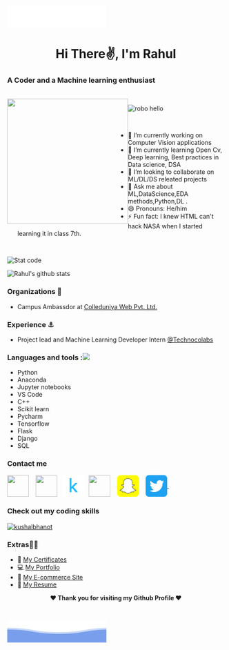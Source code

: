 ![head](bottom_tail.svg)
<h1 align=center> Hi There✌, I'm  Rahul </h1>

### A Coder and a Machine learning enthusiast
<br>

<img align="left" width="280" height="290" src="https://media.giphy.com/media/USV0ym3bVWQJJmNu3N/giphy.gif">

![robo hello](https://user-images.githubusercontent.com/51138087/93663951-39922d00-fa20-11ea-952b-48da7a6e5381.gif)

<br>


- 🔭 I’m currently working on Computer Vision applications
- 🌱 I’m currently learning Open Cv, Deep learning, Best practices in Data science, DSA 
- 👯 I’m looking to collaborate on ML/DL/DS releated projects
- 💬 Ask me about  ML,DataScience,EDA methods,Python,DL .
- 😄 Pronouns: He/him
- ⚡ Fun fact: I knew HTML can't hack NASA  when I started learning it in class 7th.

<br>

 ![Stat code](https://github-readme-streak-stats.herokuapp.com/?user=Rahulraj31&theme=dark)  

![Rahul's github stats](https://github-readme-stats.vercel.app/api?username=RahulRaj31&show_icons=true&theme=radical)


### Organizations 🏢

- Campus Ambassdor at [Colleduniya Web Pvt. Ltd.](https://collegedunia.com/)

### Experience ⚓ 

- Project lead and Machine Learning Developer Intern [@Technocolabs](https://github.com/Technocolabs100)

### Languages and tools :<img src="https://camo.githubusercontent.com/40dff491d4e8123af55298ef908faedb66c463e5/68747470733a2f2f6d656469612e67697068792e636f6d2f6d656469612f57556c706c634d704f43456d5447427442572f67697068792e676966" width="39px">


- Python
- Anaconda
- Jupyter notebooks
- VS Code
- C++
- Scikit learn
- Pycharm
- Tensorflow
- Flask 
- Django
- SQL

### Contact me

<p align="left">
   <a href="mailto:pandeyrahulraj99@gmail.com"><img align="center" src="https://img.icons8.com/fluent/48/000000/gmail.png"  height="50" width="50" /></a> &nbsp;&nbsp;
  <a href="https://www.linkedin.com/in/rahul-raj-pandey-60b5861b1" target="_blank"><img align="center" src="https://img.icons8.com/color/48/000000/linkedin.png"  height="50" width="50" /></a> &nbsp;
<a href="https://www.kaggle.com/rahulrajpandey31"><img align="center" src="https://github.com/edent/SuperTinyIcons/blob/master/images/svg/kaggle.svg"  height="50" width="50" /></a> &nbsp;
  <a href="https://www.instagram.com/they.call.me.lunatic/"><img align="center" src="https://img.icons8.com/fluent/48/000000/instagram-new.png"  height="50" width="50" /></a> &nbsp;&nbsp;
    <a href="https://www.snapchat.com/add/lunatic.rahul"><img align="center" src="https://github.com/edent/SuperTinyIcons/blob/master/images/svg/snapchat.svg"  height="50" width="50" /></a> &nbsp;&nbsp;
   <a href="https://twitter.com/itsRahul_raj"><img align="center" src="https://github.com/edent/SuperTinyIcons/blob/master/images/svg/twitter.svg"  height="50" width="50" />
   </a> &nbsp;&nbsp;

</p>

### Check out my coding skills
<p align="left">
  <a href="https://www.hackerrank.com/pandeyrahulraj99" target="_blank"><img align="center" src="https://user-images.githubusercontent.com/62799332/120929359-64cfc000-c706-11eb-97a4-15ae5d590220.png" alt="kushalbhanot" height="60" width="60" /></a> &nbsp;&nbsp;
</p>

### Extras🎈🎈
- 📄 [My Certificates](https://drive.google.com/drive/folders/15w2KqSBOAJteR4nXQbkcDOs3_r72ilc_?usp=sharing)
- 💻 [My Portfolio](http://rrp31.me/)
- 🎁 [My E-commerce Site](https://rahulice.herokuapp.com/)
- 📜 [My Resume](https://drive.google.com/file/d/1UdG_vv2-2yYdhz6xScpldjOJbyBd_35G/view?usp=sharing)


<p align="center" styles="font-size: 100px"> 
   <b>❤️ Thank you for visiting my Github Profile ❤️</b>
</p>
<br>

![tail](bottom_header.svg)

